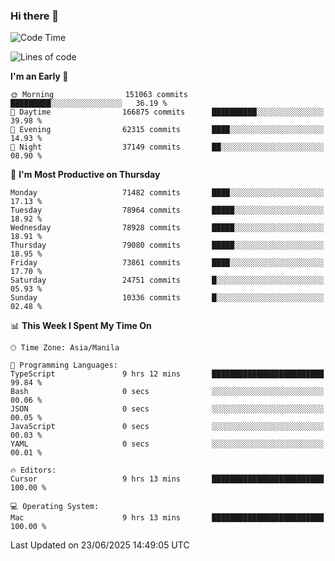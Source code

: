 ### Hi there 👋

<!--START_SECTION:waka-->
![Code Time](http://img.shields.io/badge/Code%20Time-6%2C077%20hrs%2028%20mins-blue)

![Lines of code](https://img.shields.io/badge/From%20Hello%20World%20I%27ve%20Written-142.5%20million%20lines%20of%20code-blue)

**I'm an Early 🐤** 

```text
🌞 Morning                151063 commits      █████████░░░░░░░░░░░░░░░░   36.19 % 
🌆 Daytime                166875 commits      ██████████░░░░░░░░░░░░░░░   39.98 % 
🌃 Evening                62315 commits       ████░░░░░░░░░░░░░░░░░░░░░   14.93 % 
🌙 Night                  37149 commits       ██░░░░░░░░░░░░░░░░░░░░░░░   08.90 % 
```
📅 **I'm Most Productive on Thursday** 

```text
Monday                   71482 commits       ████░░░░░░░░░░░░░░░░░░░░░   17.13 % 
Tuesday                  78964 commits       █████░░░░░░░░░░░░░░░░░░░░   18.92 % 
Wednesday                78928 commits       █████░░░░░░░░░░░░░░░░░░░░   18.91 % 
Thursday                 79080 commits       █████░░░░░░░░░░░░░░░░░░░░   18.95 % 
Friday                   73861 commits       ████░░░░░░░░░░░░░░░░░░░░░   17.70 % 
Saturday                 24751 commits       █░░░░░░░░░░░░░░░░░░░░░░░░   05.93 % 
Sunday                   10336 commits       █░░░░░░░░░░░░░░░░░░░░░░░░   02.48 % 
```


📊 **This Week I Spent My Time On** 

```text
🕑︎ Time Zone: Asia/Manila

💬 Programming Languages: 
TypeScript               9 hrs 12 mins       █████████████████████████   99.84 % 
Bash                     0 secs              ░░░░░░░░░░░░░░░░░░░░░░░░░   00.06 % 
JSON                     0 secs              ░░░░░░░░░░░░░░░░░░░░░░░░░   00.05 % 
JavaScript               0 secs              ░░░░░░░░░░░░░░░░░░░░░░░░░   00.03 % 
YAML                     0 secs              ░░░░░░░░░░░░░░░░░░░░░░░░░   00.01 % 

🔥 Editors: 
Cursor                   9 hrs 13 mins       █████████████████████████   100.00 % 

💻 Operating System: 
Mac                      9 hrs 13 mins       █████████████████████████   100.00 % 
```


 Last Updated on 23/06/2025 14:49:05 UTC
<!--END_SECTION:waka-->


<!--
**rad182/rad182** is a ✨ _special_ ✨ repository because its `README.md` (this file) appears on your GitHub profile.

Here are some ideas to get you started:

- 🔭 I’m currently working on ...
- 🌱 I’m currently learning ...
- 👯 I’m looking to collaborate on ...
- 🤔 I’m looking for help with ...
- 💬 Ask me about ...
- 📫 How to reach me: ...
- 😄 Pronouns: ...
- ⚡ Fun fact: ...
-->
